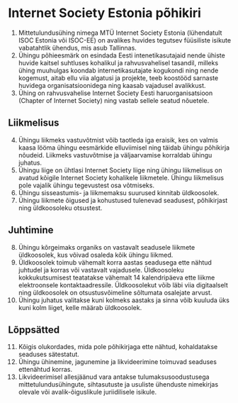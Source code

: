 # Internet Society Estonia põhikiri

1. Mittetulundusühing nimega MTÜ Internet Society Estonia (lühendatult ISOC Estonia või ISOC-EE) on avalikes huvides tegutsev füüsiliste isikute vabatahtlik ühendus, mis asub Tallinnas.
2. Ühingu põhieesmärk on esindada Eesti inteneti­kasutajaid nende ühiste huvide kaitsel suhtluses kohalikul ja rahvusvahelisel tasandil, milleks ühing muuhulgas koondab interneti­kasutajate kogukondi ning nende kogemust, aitab ellu viia algatusi ja projekte, teeb koostööd sarnaste huvidega organisatsioonidega ning kaasab vajadusel avalikkust.
3. Ühing on rahvusvahelise Internet Society Eesti haruorganisatsioon (Chapter of Internet Society) ning vastab sellele seatud nõuetele.

## Liikmelisus

4. Ühingu liikmeks vastuvõtmist võib taotleda iga eraisik, kes on valmis kaasa lööma ühingu eesmärkide elluviimisel ning täidab ühingu põhikirja nõudeid. Liikmeks vastuvõtmise ja väljaarvamise korraldab ühingu juhatus.
5. Ühingu liige on ühtlasi Internet Society liige ning ühingu liikmelisus on avatud kõigile Internet Society kohalikele liikmetele. Ühingu liikmelisus pole vajalik ühingu tegevustest osa võtmiseks.
6. Ühingu sisseastumis- ja liikmemaksu suurused kinnitab üldkoosolek.
7. Ühingu liikmete õigused ja kohustused tulenevad seadusest, põhikirjast ning üldkoosoleku otsustest.

## Juhtimine

8. Ühingu kõrgeimaks organiks on vastavalt seadusele liikmete üldkoosolek, kus võivad osaleda kõik ühingu liikmed.
9. Üldkoosolek toimub vähemalt korra aastas seadusega ette nähtud juhtudel ja korras või vastavalt vajadusele. Üldkoosoleku kokkukutsumisest teatatakse vähemalt 14 kalendripäeva ette liikme elektroonsele kontaktaadressile. Üldkoosolekut võib läbi viia digitaalselt ning üldkoosolek on otsustusvõimeline sõltumata osalejate arvust.
10. Ühingu juhatus valitakse kuni kolmeks aastaks ja sinna võib kuuluda üks kuni kolm liiget, kelle määrab üldkoosolek.

## Lõppsätted

11. Kõigis olukordades, mida pole põhikirjaga ette nähtud, kohaldatakse seaduses sätestatut.
12. Ühingu ühinemine, jagunemine ja likvideerimine toimuvad seaduses ettenähtud korras.
13. Likvideerimisel allesjäänud vara antakse tulumaksusoodustusega mittetulundusühingute, sihtasutuste ja usuliste ühenduste nimekirjas olevale või avalik-õiguslikule juriidilisele isikule.
